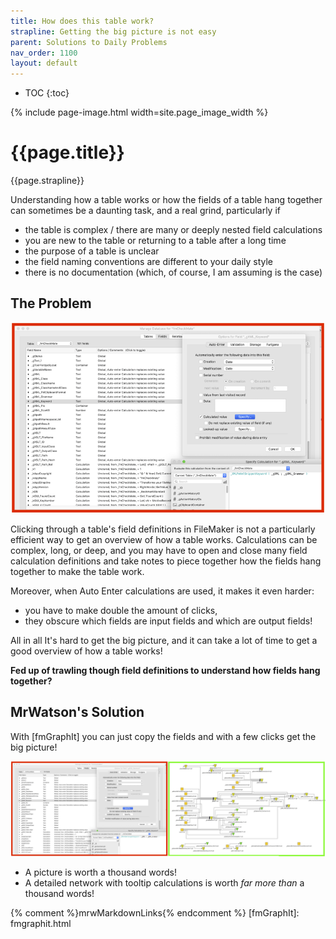 ```yaml
---
title: How does this table work?
strapline: Getting the big picture is not easy
parent: Solutions to Daily Problems
nav_order: 1100
layout: default
---
```

- TOC
{:toc}

{% include page-image.html width=site.page_image_width %}

# {{page.title}}

{{page.strapline}}

Understanding how a table works or how the fields of a table hang together can sometimes be a daunting task, and a real grind, particularly if

- the table is complex / there are many or deeply nested field calculations
- you are new to the table or returning to a table after a long time
- the purpose of a table is unclear
- the field naming conventions are different to your daily style
- there is no documentation (which, of course, I am assuming is the case)

## The Problem

![How does this table work](/assets/images/how-does-this-table-work.png)

Clicking through a table's field definitions in FileMaker is not a particularly efficient way to get an overview of how a table works. Calculations can be complex, long, or deep, and you may have to open and close many field calculation definitions and take notes to piece together how the fields hang together to make the table work.

Moreover, when Auto Enter calculations are used, it makes it even harder:

- you have to make double the amount of clicks,
- they obscure which fields are input fields and which are output fields!

All in all It's hard to get the big picture, and it can take a lot of time to get a good overview of how a table works!

**Fed up of trawling though field definitions to understand how fields hang together?**

## MrWatson's Solution

With [fmGraphIt] you can just copy the fields and with a few clicks get the big picture!

![Trawling Fields](/assets/images/fmgraphit-a-picture-is-worth-a-thousand-words.png)

- A picture is worth a thousand words!
- A detailed network with tooltip calculations is worth *far more than* a thousand words!

{% comment %}mrwMarkdownLinks{% endcomment %}
[fmGraphIt]: fmgraphit.html
